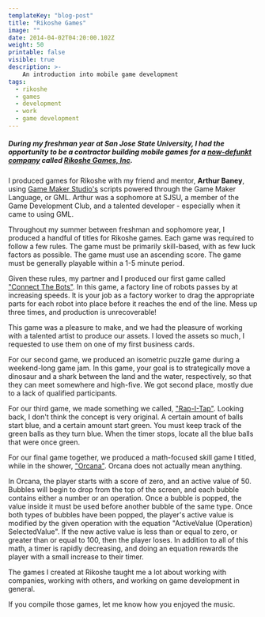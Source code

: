 ```yaml
---
templateKey: "blog-post"
title: "Rikoshe Games"
image: ""
date: 2014-04-02T04:20:00.102Z
weight: 50
printable: false
visible: true
description: >-
    An introduction into mobile game development
tags:
  - rikoshe
  - games
  - development
  - work
  - game development
---
```

##### During my freshman year at San Jose State University, I had the opportunity to be a contractor building mobile games for a [now-defunkt](https://www.rikoshe.com/) [company](https://www.construct.net/en/forum/construct-2/general-discussion-17/rikoshe-mobile-game-jam-109788) called [Rikoshe Games, Inc](https://web.archive.org/web/20141221102540/https://www.rikoshe.com/). 

I produced games for Rikoshe with my friend and mentor, __Arthur Baney__, using [Game Maker Studio's](https://www.yoyogames.com/gamemaker) scripts powered through the Game Maker Language, or GML. Arthur was a sophomore at SJSU, a member of the Game Development Club, and a talented developer - especially when it came to using GML.

Throughout my summer between freshman and sophomore year, I produced a handful of titles for Rikoshe games. Each game was required to follow a few rules. The game must be primarily skill-based, with as few luck factors as possible. The game must use an ascending score. The game must be generally playable within a 1-5 minute period.

Given these rules, my partner and I produced our first game called ["Connect The Bots"](https://github.com/daredoes/ConnectTheBots). In this game, a factory line of robots passes by at increasing speeds. It is your job as a factory worker to drag the appropriate parts for each robot into place before it reaches the end of the line. Mess up three times, and production is unrecoverable!

This game was a pleasure to make, and we had the pleasure of working with a talented artist to produce our assets. I loved the assets so much, I requested to use them on one of my first business cards.

For our second game, we produced an isometric puzzle game during a weekend-long game jam. In this game, your goal is to strategically move a dinosaur and a shark between the land and the water, respectively, so that they can meet somewhere and high-five. We got second place, mostly due to a lack of qualified participants.

For our third game, we made something we called, ["Rap-I-Tap"](https://github.com/daredoes/BallBounce). Looking back, I don't think the concept is very original. A certain amount of balls start blue, and a certain amount start green. You must keep track of the green balls as they turn blue. When the timer stops, locate all the blue balls that were once green.

For our final game together, we produced a math-focused skill game I titled, while in the shower, ["Orcana"](https://github.com/daredoes/BubbleDrop). Orcana does not actually mean anything. 

In Orcana, the player starts with a score of zero, and an active value of 50. Bubbles will begin to drop from the top of the screen, and each bubble contains either a number or an operation. Once a bubble is popped, the value inside it must be used before another bubble of the same type. Once both types of bubbles have been popped, the player's active value is modified by the given operation with the equation "ActiveValue (Operation) SelectedValue". If the new active value is less than or equal to zero, or greater than or equal to 100, then the player loses. In addition to all of this math, a timer is rapidly decreasing, and doing an equation rewards the player with a small increase to their timer.

The games I created at Rikoshe taught me a lot about working with companies, working with others, and working on game development in general.

If you compile those games, let me know how you enjoyed the music.
